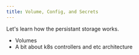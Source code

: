 ```yaml
---
title: Volume, Config, and Secrets
---
```


Let's learn how the persistant storage works.

- Volumes
- A bit about k8s controllers and etc architecture
